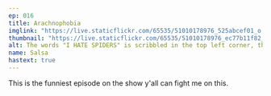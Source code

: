 ```yaml
---
ep: 016
title: Arachnophobia
imglink: "https://live.staticflickr.com/65535/51010178976_525abcef01_o.jpg"
thumbnail: "https://live.staticflickr.com/65535/51010178976_ec77b11f82_q.jpg"
alt: The words "I HATE SPIDERS" is scribbled in the top left corner, the word "HATE" underlined multiple times. Underneath this text is a spider squashed under a mug
name: Salsa
hastext: true
---
```

This is the funniest episode on the show y'all can fight me on this.